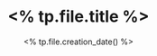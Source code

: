 ---
title: <% tp.file.title %>
date: <% tp.file.creation_date() %>
top:   
tags:  
    - 
categories: ""  
resources: "" 
copyright: false # false/true 
comments: true  # false/true 关闭文章底部Valine评论功能

---